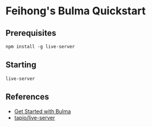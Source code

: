 # Feihong's Bulma Quickstart

## Prerequisites

    npm install -g live-server

## Starting

    live-server

## References

- [Get Started with Bulma](https://bulma.io/documentation/overview/start/)
- [tapio/live-server](https://github.com/tapio/live-server)
